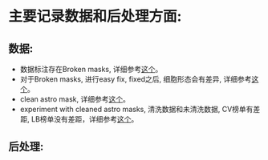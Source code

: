# 主要记录数据和后处理方面:

## 数据:
  * 数据标注存在Broken masks, 详细参考[这个](https://www.kaggle.com/c/sartorius-cell-instance-segmentation/discussion/278801)。
  * 对于Broken masks, 进行easy fix, fixed之后, 细胞形态会有差异, 详细参考[这个](https://www.kaggle.com/c/sartorius-cell-instance-segmentation/discussion/279488)。
  * clean astro mask, 详细参考[这个](https://www.kaggle.com/c/sartorius-cell-instance-segmentation/discussion/291371)。
  * experiment with cleaned astro masks, 清洗数据和未清洗数据, CV榜单有差距, LB榜单没有差距，详细参考[这个](https://www.kaggle.com/c/sartorius-cell-instance-segmentation/discussion/291639)。
## 后处理:
  
